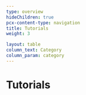 ```yaml
---
type: overview
hideChildren: true
pcx-content-type: navigation
title: Tutorials
weight: 3

layout: table
column_text: Category
column_param: category
---
```


# Tutorials
